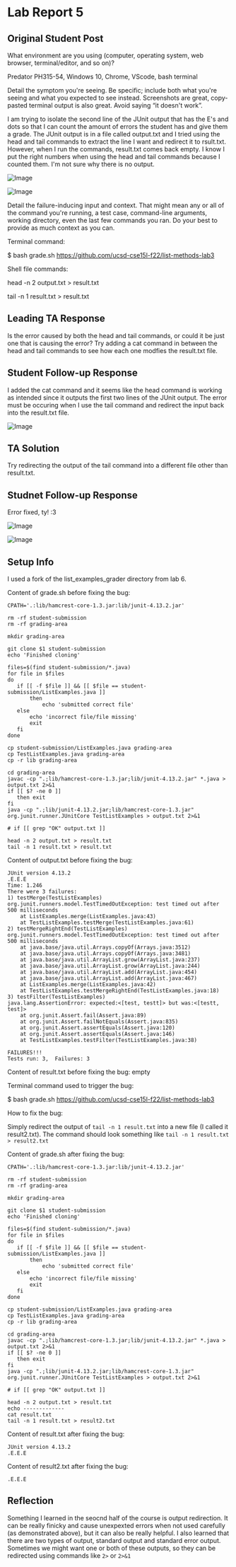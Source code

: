 # **Lab Report 5**
## Original Student Post
What environment are you using (computer, operating system, web browser, terminal/editor, and so on)?

  Predator PH315-54, Windows 10, Chrome, VScode, bash terminal

Detail the symptom you're seeing. Be specific; include both what you're seeing and what you expected to see instead.
Screenshots are great, copy-pasted terminal output is also great. Avoid saying “it doesn't work”.

  I am trying to isolate the second line of the JUnit output that has the E's and dots so that I can count the amount of
  errors the student has and give them a grade. The JUnit output is in a file called output.txt and I tried using the head 
  and tail commands to extract the line I want and redirect it to rsult.txt. However, when I run the commands, result.txt 
  comes back empty. I know I put the right numbers when using the head and tail commands because I counted them. I'm 
  not sure why there is no output.
  
  ![Image](lr5_1.png)
  
  ![Image](lr5_2.png)

Detail the failure-inducing input and context. That might mean any or all of the command you're running, a test case, command-line 
arguments, working directory, even the last few commands you ran. Do your best to provide as much context as you can.

  Terminal command: 
  
  $ bash grade.sh https://github.com/ucsd-cse15l-f22/list-methods-lab3
  
  Shell file commands:

  head -n 2 output.txt > result.txt
  
  tail -n 1 result.txt > result.txt
  
 ## Leading TA Response
 Is the error caused by both the head and tail commands, or could it be just one that is causing the error? Try adding a cat command in between
 the head and tail commands to see how each one modfies the result.txt file.
 
 ## Student Follow-up Response
 I added the cat command and it seems like the head command is working as intended since it outputs the first two lines of the JUnit output. The
 error must be occuring when I use the tail command and redirect the input back into the result.txt file.
 
 ![Image](lr5_3.png)
 
 ## TA Solution
 Try redirecting the output of the tail command into a different file other than result.txt.
 
 ## Studnet Follow-up Response
 Error fixed, ty! :3 
 
 ![Image](lr5_4.png)
 
 ![Image](lr5_5.png)
 
 ## Setup Info
 I used a fork of the list_examples_grader directory from lab 6. 
 
 Content of grade.sh before fixing the bug:
 
 ```
 CPATH='.:lib/hamcrest-core-1.3.jar:lib/junit-4.13.2.jar'

rm -rf student-submission
rm -rf grading-area

mkdir grading-area

git clone $1 student-submission
echo 'Finished cloning'

files=$(find student-submission/*.java)
for file in $files
do
    if [[ -f $file ]] && [[ $file == student-submission/ListExamples.java ]]
        then
            echo 'submitted correct file'
    else
        echo 'incorrect file/file missing'
        exit
    fi
done

cp student-submission/ListExamples.java grading-area
cp TestListExamples.java grading-area
cp -r lib grading-area

cd grading-area
javac -cp ".;lib/hamcrest-core-1.3.jar;lib/junit-4.13.2.jar" *.java > output.txt 2>&1
if [[ $? -ne 0 ]]
    then exit
fi
java -cp ".;lib/junit-4.13.2.jar;lib/hamcrest-core-1.3.jar" org.junit.runner.JUnitCore TestListExamples > output.txt 2>&1

# if [[ grep "OK" output.txt ]]

head -n 2 output.txt > result.txt
tail -n 1 result.txt > result.txt
```

Content of output.txt before fixing the bug:
```
JUnit version 4.13.2
.E.E.E
Time: 1.246
There were 3 failures:
1) testMerge(TestListExamples)
org.junit.runners.model.TestTimedOutException: test timed out after 500 milliseconds
	at ListExamples.merge(ListExamples.java:43)
	at TestListExamples.testMerge(TestListExamples.java:61)
2) testMergeRightEnd(TestListExamples)
org.junit.runners.model.TestTimedOutException: test timed out after 500 milliseconds
	at java.base/java.util.Arrays.copyOf(Arrays.java:3512)
	at java.base/java.util.Arrays.copyOf(Arrays.java:3481)
	at java.base/java.util.ArrayList.grow(ArrayList.java:237)
	at java.base/java.util.ArrayList.grow(ArrayList.java:244)
	at java.base/java.util.ArrayList.add(ArrayList.java:454)
	at java.base/java.util.ArrayList.add(ArrayList.java:467)
	at ListExamples.merge(ListExamples.java:42)
	at TestListExamples.testMergeRightEnd(TestListExamples.java:18)
3) testFilter(TestListExamples)
java.lang.AssertionError: expected:<[test, testt]> but was:<[testt, test]>
	at org.junit.Assert.fail(Assert.java:89)
	at org.junit.Assert.failNotEquals(Assert.java:835)
	at org.junit.Assert.assertEquals(Assert.java:120)
	at org.junit.Assert.assertEquals(Assert.java:146)
	at TestListExamples.testFilter(TestListExamples.java:38)

FAILURES!!!
Tests run: 3,  Failures: 3

```

Content of result.txt before fixing the bug: empty

Terminal command used to trigger the bug:

$ bash grade.sh https://github.com/ucsd-cse15l-f22/list-methods-lab3

How to fix the bug:

Simply redirect the output of `tail -n 1 result.txt` into a new file (I called it result2.txt).
The command should look something like `tail -n 1 result.txt > result2.txt`

Content of grade.sh after fixing the bug:
 
 ```
 CPATH='.:lib/hamcrest-core-1.3.jar:lib/junit-4.13.2.jar'

rm -rf student-submission
rm -rf grading-area

mkdir grading-area

git clone $1 student-submission
echo 'Finished cloning'

files=$(find student-submission/*.java)
for file in $files
do
    if [[ -f $file ]] && [[ $file == student-submission/ListExamples.java ]]
        then
            echo 'submitted correct file'
    else
        echo 'incorrect file/file missing'
        exit
    fi
done

cp student-submission/ListExamples.java grading-area
cp TestListExamples.java grading-area
cp -r lib grading-area

cd grading-area
javac -cp ".;lib/hamcrest-core-1.3.jar;lib/junit-4.13.2.jar" *.java > output.txt 2>&1
if [[ $? -ne 0 ]]
    then exit
fi
java -cp ".;lib/junit-4.13.2.jar;lib/hamcrest-core-1.3.jar" org.junit.runner.JUnitCore TestListExamples > output.txt 2>&1

# if [[ grep "OK" output.txt ]]

head -n 2 output.txt > result.txt
echo -------------
cat result.txt
tail -n 1 result.txt > result2.txt
```

Content of result.txt after fixing the bug: 
```
JUnit version 4.13.2
.E.E.E

```

Content of result2.txt after fixing the bug:
```
.E.E.E

```

## Reflection
Something I learned in the seocnd half of the course is output redirection. It can be really finicky and cause unexpexted errors when not used carefully (as demonstrated above), but it can also be really helpful. I also learned that there are two types of output, standard output and standard error output. Sometimes we might want one or both of these outputs, so they can be redirected using commands like `2>` or `2>&1`
